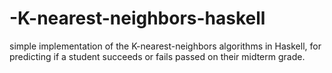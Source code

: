 # -K-nearest-neighbors-haskell
simple implementation of the K-nearest-neighbors algorithms in Haskell, for predicting if a student succeeds or fails passed on their midterm grade.
